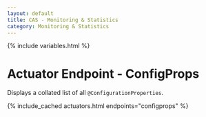 ```yaml
---
layout: default
title: CAS - Monitoring & Statistics
category: Monitoring & Statistics
---
```


{% include variables.html %}

# Actuator Endpoint - ConfigProps

Displays a collated list of all `@ConfigurationProperties`.

{% include_cached actuators.html endpoints="configprops" %}

